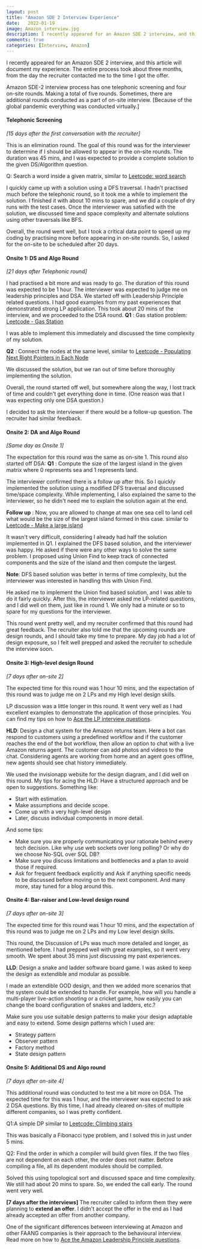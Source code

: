 ```yaml
---
layout: post
title: "Amazon SDE 2 Interview Experience"
date:   2022-01-19
image: Amazon_interview.jpg
description: I recently appeared for an Amazon SDE 2 interview, and this article will document my experience.
comments: true
categories: [Interview, Amazon]
---
```


I recently appeared for an Amazon SDE 2 interview, and this article will document my experience. The entire process took about three months, from the day the recruiter contacted me to the time I got the offer. 

Amazon SDE-2 interview process has one telephonic screening and four on-site rounds. Making a total of five rounds. Sometimes, there are additional rounds conducted as a part of on-site interview. [Because of the global pandemic everything was conducted virtually.]


#### Telephonic Screening
*[15 days after the first conversation with the recruiter]*

This is an elimination round. The goal of this round was for the interviewer to determine if I should be allowed to appear in the on-site rounds. The duration was 45 mins, and I was expected to provide a complete solution to the given DS/Algorithm question. 

Q: Search a word inside a given matrix, similar to [Leetcode: word search](https://leetcode.com/problems/word-search/)

I quickly came up with a solution using a DFS traversal. I hadn't practised much before the telephonic round, so it took me a while to implement the solution. I finished it with about 10 mins to spare, and we did a couple of dry runs with the test cases. Once the interviewer was satisfied with the solution, we discussed time and space complexity and alternate solutions using other traversals like BFS.

Overall, the round went well, but I took a critical data point to speed up my coding by practising more before appearing in on-site rounds. So, I asked for the on-site to be scheduled after 20 days. 

#### Onsite 1: DS and Algo Round
*[21 days after Telephonic round]*

I had practised a bit more and was ready to go. The duration of this round was expected to be 1 hour. The interviewer was expected to judge me on leadership principles and DSA. We started off with Leadership Principle related questions. I had good examples from my past experiences that demonstrated strong LP application. This took about 20 mins of the interview, and we proceeded to the DSA round. 
**Q1** : Gas station problem:  [Leetcode - Gas Station](https://leetcode.com/problems/gas-station/)

I was able to implement this immediately and discussed the time complexity of my solution. 

**Q2** : Connect the nodes at the same level, similar to [Leetcode - Populating Next Right Pointers in Each Node](https://leetcode.com/problems/populating-next-right-pointers-in-each-node/)

We discussed the solution, but we ran out of time before thoroughly implementing the solution. 

Overall, the round started off well, but somewhere along the way, I lost track of time and couldn't get everything done in time. (One reason was that I was expecting only one DSA question.)

I decided to ask the interviewer if there would be a follow-up question. The recruiter had similar feedback.  

#### Onsite 2: DA and Algo Round
*[Same day as Onsite 1]*

The expectation for this round was the same as on-site 1. This round also started off DSA:
**Q1** : Compute the size of the largest island in the given matrix where 0 represents sea and 1 represents land. 

The interviewer confirmed there is a follow up after this. So I quickly implemented the solution using a modified DFS traversal and discussed time/space complexity. While implementing, I also explained the same to the interviewer, so he didn't need me to explain the solution again at the end.

**Follow up** : Now, you are allowed to change at max one sea cell to land cell what would be the size of the largest island formed in this case. similar to [Leetcode - Make a large island](https://leetcode.com/problems/making-a-large-island/)

It wasn't very difficult, considering I already had half the solution implemented in Q1. I explained the DFS based solution, and the interviewer was happy. He asked if there were any other ways to solve the same problem. I proposed using Union Find to keep track of connected components and the size of the island and then compute the largest. 

**Note**: DFS based solution was better in terms of time complexity, but the interviewer was interested in handling this with Union Find. 

He asked me to implement the Union find based solution, and I was able to do it fairly quickly. 
After this, the interviewer asked me LP-related questions, and I did well on them, just like in round 1. 
We only had a minute or so to spare for my questions for the interviewer. 

This round went pretty well, and my recruiter confirmed that this round had great feedback. The recruiter also told me that the upcoming rounds are design rounds, and I should take my time to prepare. My day job had a lot of design exposure, so I felt well prepped and asked the recruiter to schedule the interview soon. 

#### Onsite 3: High-level design Round
*[7 days after on-site 2]*

The expected time for this round was 1 hour 10 mins, and the expectation of this round was to judge me on 2 LPs and my High level design skills. 

LP discussion was a little longer in this round. It went very well as I had excellent examples to demonstrate the application of those principles. You can find my tips on how to [Ace the LP interview questions](https://jinesh.codes/blog/ace-amazon-lp-questions/).


**HLD**: Design a chat system for the Amazon returns team. Here a bot can respond to customers using a predefined workflow and if the customer reaches the end of the bot workflow, then allow an option to chat with a live Amazon returns agent. The customer can add photos and videos to the chat. Considering agents are working from home and an agent goes offline, new agents should see chat history immediately. 

We used the invisionapp website for the design diagram, and I did well on this round. My tips for acing the HLD:
Have a structured approach and be open to suggestions. Something like:
* Start with estimation.
* Make assumptions and decide scope.
* Come up with a very high-level design 
* Later, discuss individual components in more detail.

And some tips:
* Make sure you are properly communicating your rationale behind every tech decision. Like why use web sockets over long polling? Or why do we choose No-SQL over SQL DB?
* Make sure you discuss limitations and bottlenecks and a plan to avoid those if required. 
* Ask for frequent feedback explicitly and Ask if anything specific needs to be discussed before moving on to the next component. And many more, stay tuned for a blog around this.


#### Onsite 4: Bar-raiser and Low-level design round
*[7 days after on-site 3]*

The expected time for this round was 1 hour 10 mins, and the expectation of this round was to judge me on 2 LPs and my Low level design skills. 

This round, the Discussion of LPs was much more detailed and longer, as mentioned before. I had prepped well with great examples, so it went very smooth. We spent about 35 mins just discussing my past experiences.

**LLD**: Design a snake and ladder software board game. I was asked to keep the design as extendible and modular as possible. 

I made an extendible OOD design, and then we added more scenarios that the system could be extended to handle. For example, how will you handle a multi-player live-action shooting or a cricket game, how easily you can change the board configuration of snakes and ladders, etc.?

Make sure you use suitable design patterns to make your design adaptable and easy to extend. Some design patterns which I used are:
* Strategy pattern
* Observer pattern
* Factory method
* State design pattern

#### Onsite 5: Additional DS and Algo round
*[7 days after on-site 4]*

This additional round was conducted to test me a bit more on DSA. The expected time for this was 1 hour, and the interviewer was expected to ask 2 DSA questions. By this time, I had already cleared on-sites of multiple different companies, so I was pretty confident.

Q1:A simple DP similar to [Leetcode: Climbing stairs](https://leetcode.com/problems/climbing-stairs/)

This was basically a Fibonacci type problem, and I solved this in just under 5 mins. 

Q2: Find the order in which a compiler will build given files. If the two files are not dependent on each other, the order does not matter. Before compiling a file, all its dependent modules should be compiled.

Solved this using topological sort and discussed space and time complexity. 
We still had about 20 mins to spare. So, we ended the call early. The round went very well.

**[7 days after the interviews]** The recruiter called to inform them they were planning to **extend an offer**. I didn't accept the offer in the end as I had already accepted an offer from another company. 

One of the significant differences between interviewing at Amazon and other FAANG companies is their approach to the behavioural interview. Read more on how to [Ace the Amazon Leadership Principle questions](https://jinesh.codes/blog/ace-amazon-lp-questions/). 

